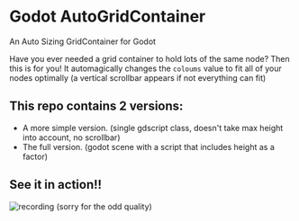 # Godot AutoGridContainer
An Auto Sizing GridContainer for Godot

Have you ever needed a grid container to hold lots of the same node? Then this is for you! It automagically changes the `coloums` value to fit all of your nodes optimally (a vertical scrollbar appears if not everything can fit)


## This repo contains 2 versions:
- A more simple version. (single gdscript class, doesn't take max height into account, no scrollbar)
- The full version. (godot scene with a script that includes height as a factor)


## See it in action!!
![recording](https://user-images.githubusercontent.com/51231053/170835397-be819433-dfb6-468a-834c-e67b105141b1.gif)
(sorry for the odd quality)
